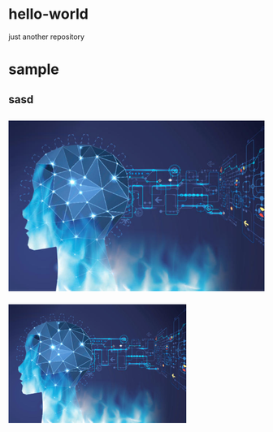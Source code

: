 # hello-world
just another repository
<h1>sample</h1>
<h2>sasd<h2>
  
  ![Screenshot](comp.jpg)

<p>
<img src="comp.jpg" width="350" title="hover text">
</p>
